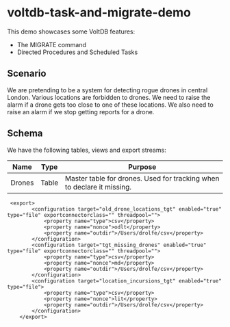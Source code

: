 # voltdb-task-and-migrate-demo

This demo showcases some VoltDB features:

* The MIGRATE command
* Directed Procedures and Scheduled Tasks

## Scenario 

We are pretending to be a system for detecting rogue drones in central London. Various locations 
are forbidden to drones. We need to raise the alarm if a drone gets too close to one of these locations.
We also need to raise an alarm if we stop getting reports for a drone.

## Schema

We have the following tables, views and export streams:

| Name | Type | Purpose |
| ---  | ---  | ---     |
| Drones | Table | Master table for drones. Used for tracking when to declare it missing. |


````
 <export>
        <configuration target="old_drone_locations_tgt" enabled="true" type="file" exportconnectorclass="" threadpool="">
            <property name="type">csv</property>
            <property name="nonce">odlt</property>
            <property name="outdir">/Users/drolfe/csv</property>
        </configuration>
        <configuration target="tgt_missing_drones" enabled="true" type="file" exportconnectorclass="" threadpool="">
            <property name="type">csv</property>
            <property name="nonce">md</property>
            <property name="outdir">/Users/drolfe/csv</property>
        </configuration>
        <configuration target="location_incursions_tgt" enabled="true" type="file">
            <property name="type">csv</property>
            <property name="nonce">lit</property>
            <property name="outdir">/Users/drolfe/csv</property>
        </configuration>
    </export>
 ````
 